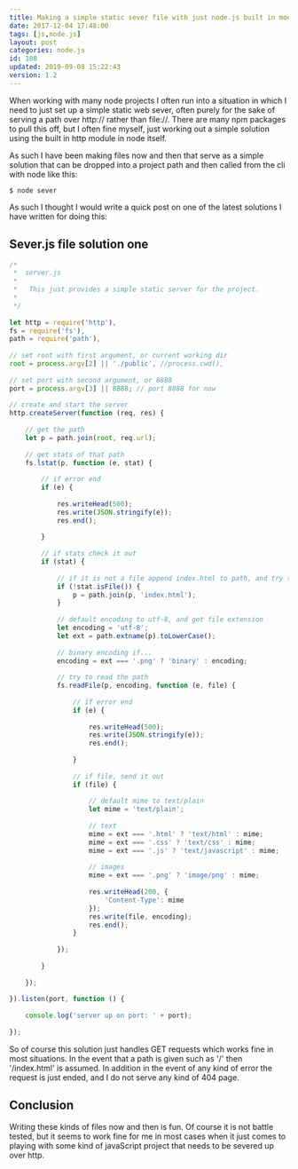 ```yaml
---
title: Making a simple static sever file with just node.js built in modules.
date: 2017-12-04 17:48:00
tags: [js,node.js]
layout: post
categories: node.js
id: 108
updated: 2019-09-08 15:22:43
version: 1.2
---
```


When working with many node projects I often run into a situation in which I need to just set up a simple static web sever, often purely for the sake of serving a path over http:// rather than file://. There are many npm packages to pull this off, but I often fine myself, just working out a simple solution using the built in http module in node itself. 


<!-- more -->

As such I have been making files now and then that serve as a simple solution that can be dropped into a project path and then called from the cli with node like this:

```
$ node sever
```

As such I thought I would write a quick post on one of the latest solutions I have written for doing this:

## Sever.js file solution one

```js
/*
 *  server.js
 *
 *   This just provides a simple static server for the project.
 *
 */
 
let http = require('http'),
fs = require('fs'),
path = require('path'),
 
// set root with first argument, or current working dir
root = process.argv[2] || './public', //process.cwd(),
 
// set port with second argument, or 8888
port = process.argv[3] || 8888; // port 8888 for now
 
// create and start the server
http.createServer(function (req, res) {
 
    // get the path
    let p = path.join(root, req.url);
 
    // get stats of that path
    fs.lstat(p, function (e, stat) {
 
        // if error end
        if (e) {
 
            res.writeHead(500);
            res.write(JSON.stringify(e));
            res.end();
 
        }
 
        // if stats check it out
        if (stat) {
 
            // if it is not a file append index.html to path, and try that
            if (!stat.isFile()) {
                p = path.join(p, 'index.html');
            }
 
            // default encoding to utf-8, and get file extension
            let encoding = 'utf-8';
            let ext = path.extname(p).toLowerCase();
 
            // binary encoding if...
            encoding = ext === '.png' ? 'binary' : encoding;
 
            // try to read the path
            fs.readFile(p, encoding, function (e, file) {
 
                // if error end
                if (e) {
 
                    res.writeHead(500);
                    res.write(JSON.stringify(e));
                    res.end();
 
                }
 
                // if file, send it out
                if (file) {
 
                    // default mime to text/plain
                    let mime = 'text/plain';
 
                    // text
                    mime = ext === '.html' ? 'text/html' : mime;
                    mime = ext === '.css' ? 'text/css' : mime;
                    mime = ext === '.js' ? 'text/javascript' : mime;
 
                    // images
                    mime = ext === '.png' ? 'image/png' : mime;
 
                    res.writeHead(200, {
                        'Content-Type': mime
                    });
                    res.write(file, encoding);
                    res.end();
                }
 
            });
 
        }
 
    });
 
}).listen(port, function () {
 
    console.log('server up on port: ' + port);
 
});
```

So of course this solution just handles GET requests which works fine in most situations. In the event that a path is given such as '/' then '/index.html' is assumed. In addition in the event of any kind of error the request is just ended, and I do not serve any kind of 404 page.

## Conclusion

Writing these kinds of files now and then is fun. Of course it is not battle tested, but it seems to work fine for me in most cases when it just comes to playing with some kind of javaScript project that needs to be severed up over http.